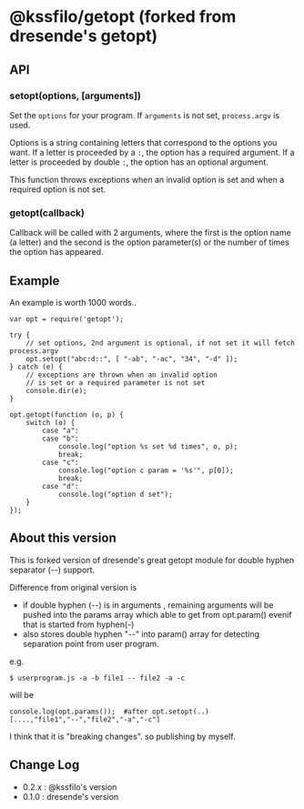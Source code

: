 # @kssfilo/getopt (forked from dresende's getopt)

## API

### setopt(options, [arguments])

Set the `options` for your program. If `arguments` is not set, `process.argv` is used.

Options is a string containing letters that correspond to the options you want. If a letter
is proceeded by a `:`, the option has a required argument. If a letter is proceeded by double
`:`, the option has an optional argument.

This function throws exceptions when an invalid option is set and when a required option is
not set.

### getopt(callback)

Callback will be called with 2 arguments, where the first is the option name (a letter) and
the second is the option parameter(s) or the number of times the option has appeared.

## Example

An example is worth 1000 words..

    var opt = require('getopt');
    
    try {
		// set options, 2nd argument is optional, if not set it will fetch process.argv
		opt.setopt("abc:d::", [ "-ab", "-ac", "34", "-d" ]);
	} catch (e) {
		// exceptions are thrown when an invalid option
		// is set or a required parameter is not set
		console.dir(e);
	}
    
    opt.getopt(function (o, p) {
    	switch (o) {
    		case "a":
    		case "b":
    			console.log("option %s set %d times", o, p);
    			break;
    		case "c":
    			console.log("option c param = '%s'", p[0]); 
    			break;
    		case "d":
    			console.log("option d set");
    	}
    });

## About this version

This is forked version of dresende's great getopt module for double hyphen separator (--) support.

Difference from original version is 

- if double hyphen (--) is in arguments , remaining arguments will be pushed into the params array which able to get from opt.param() evenif that is started from hyphen(-)
- also stores double hyphen "--" into param() array for detecting separation point from user program.

e.g. 

	$ userprogram.js -a -b file1 -- file2 -a -c

will be

    console.log(opt.params());  #after opt.setopt(..)
	[....,"file1","--","file2","-a","-c"]

I think that it is "breaking changes". so publishing by myself.

## Change Log

- 0.2.x : @kssfilo's version
- 0.1.0 : dresende's version
